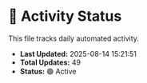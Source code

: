 # 🤖 Activity Status

This file tracks daily automated activity.

- **Last Updated:** 2025-08-14 15:21:51
- **Total Updates:** 49
- **Status:** 🟢 Active
